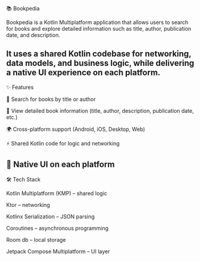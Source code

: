 📚 Bookpedia

Bookpedia is a Kotlin Multiplatform application that allows users to search for books and explore detailed information such as title, author, publication date, and description.

It uses a shared Kotlin codebase for networking, data models, and business logic, while delivering a native UI experience on each platform.
---------------------------------------------------------------
✨ Features

🔎 Search for books by title or author

📖 View detailed book information (title, author, description, publication date, etc.)

🌍 Cross-platform support (Android, iOS, Desktop, Web)

⚡ Shared Kotlin code for logic and networking

🎨 Native UI on each platform
---------------------------------------------------------------
🛠️ Tech Stack

Kotlin Multiplatform (KMP) – shared logic

Ktor – networking

Kotlinx Serialization – JSON parsing

Coroutines – asynchronous programming

Room db – local storage

Jetpack Compose Multiplatform – UI layer
